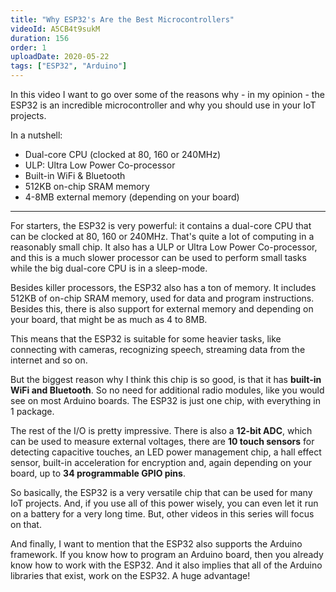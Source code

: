 ```yaml
---
title: "Why ESP32's Are the Best Microcontrollers"
videoId: A5CB4t9sukM
duration: 156
order: 1
uploadDate: 2020-05-22
tags: ["ESP32", "Arduino"]
---
```


In this video I want to go over some of the reasons why - in my opinion - the ESP32 is an incredible microcontroller and why you should use in your IoT projects.

In a nutshell:

* Dual-core CPU (clocked at 80, 160 or 240MHz)
* ULP: Ultra Low Power Co-processor
* Built-in WiFi & Bluetooth
* 512KB on-chip SRAM memory
* 4-8MB external memory (depending on your board)

<hr>

For starters, the ESP32 is very powerful: it contains a dual-core CPU that can be clocked at 80, 160 or 240MHz. That's quite a lot of computing in a reasonably small chip. It also has a ULP or Ultra Low Power Co-processor, and this is a much slower processor can be used to perform small tasks while the big dual-core CPU is in a sleep-mode.

Besides killer processors, the ESP32 also has a ton of memory. It includes 512KB of on-chip SRAM memory, used for data and program instructions. Besides this, there is also support for external memory and depending on your board, that might be as much as 4 to 8MB.

This means that the ESP32 is suitable for some heavier tasks, like connecting with cameras, recognizing speech, streaming data from the internet and so on.

But the biggest reason why I think this chip is so good, is that it has **built-in WiFi and Bluetooth**. So no need for additional radio modules, like you would see on most Arduino boards. The ESP32 is just one chip, with everything in 1 package.

The rest of the I/O is pretty impressive. There is also a **12-bit ADC**, which can be used to measure external voltages, there are **10 touch sensors** for detecting capacitive touches, an LED power management chip, a hall effect sensor, built-in acceleration for encryption and, again depending on your board, up to **34 programmable GPIO pins**.

So basically, the ESP32 is a very versatile chip that can be used for many IoT projects. And, if you use all of this power wisely, you can even let it run on a battery for a very long time. But, other videos in this series will focus on that.

And finally, I want to mention that the ESP32 also supports the Arduino framework. If you know how to program an Arduino board, then you already know how to work with the ESP32.  And it also implies that all of the Arduino libraries that exist, work on the ESP32. A huge advantage!